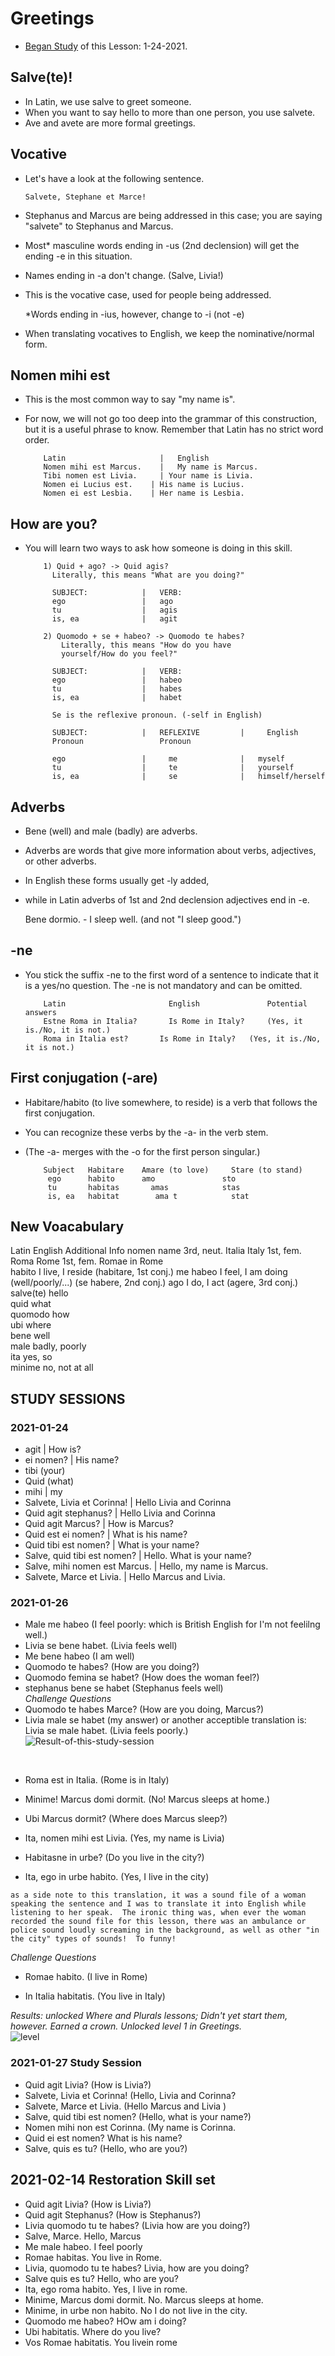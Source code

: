 # Greetings 
* [Began Study](https://github.com/EO4wellness/T-I-L/blob/main/polyglot/la-otra/Latin/Greetings.md#2021-01-24) of this Lesson: 1-24-2021. 


## Salve(te)!
* In Latin, we use salve to greet someone. 
* When you want to say hello to more than one person, you use salvete.
* Ave and avete are more formal greetings.


## Vocative
* Let's have a look at the following sentence.

      Salvete, Stephane et Marce!
      
* Stephanus and Marcus are being addressed in this case; 
you are saying "salvete" to Stephanus and Marcus. 
* Most* masculine words ending in -us (2nd declension) will get the ending -e in this situation. 
* Names ending in -a don't change. (Salve, Livia!)

* This is the vocative case, used for people being addressed.

    *Words ending in -ius, however, change to -i (not -e)

* When translating vocatives to English, we keep the nominative/normal form.


## Nomen mihi est
* This is the most common way to say "my name is". 
* For now, we will not go too deep into the grammar of this construction, 
but it is a useful phrase to know. Remember that Latin has no strict word order.

          Latin 	                |   English
          Nomen mihi est Marcus. 	|   My name is Marcus.
          Tibi nomen est Livia. 	| Your name is Livia.
          Nomen ei Lucius est. 	  | His name is Lucius.
          Nomen ei est Lesbia. 	  | Her name is Lesbia.
          
## How are you?
* You will learn two ways to ask how someone is doing in this skill.

          1) Quid + ago? -> Quid agis?
            Literally, this means "What are you doing?"
            
            SUBJECT:            |   VERB: 
            ego                 |   ago
            tu                  |   agis 
            is, ea              |   agit 
            
          2) Quomodo + se + habeo? -> Quomodo te habes?
              Literally, this means "How do you have 
              yourself/How do you feel?"

            SUBJECT:            |   VERB: 
            ego                 |   habeo 
            tu                  |   habes 
            is, ea              |   habet 
            
            Se is the reflexive pronoun. (-self in English)
            
            SUBJECT:            |   REFLEXIVE         |     English
            Pronoun                 Pronoun
            
            ego                 |     me              |   myself
            tu                  |     te              |   yourself
            is, ea              |     se              |   himself/herself
            
## Adverbs
* Bene (well) and male (badly) are adverbs. 
* Adverbs are words that give more information about verbs, adjectives, or other adverbs. 
* In English these forms usually get -ly added, 
* while in Latin adverbs of 1st and 2nd declension adjectives end in -e.

    Bene dormio. - I sleep well. (and not "I sleep good.")
    
            
##  -ne
* You stick the suffix -ne to the first word of a sentence to indicate 
that it is a yes/no question. The -ne is not mandatory and can be omitted.

          Latin 	                  English           	Potential answers
          Estne Roma in Italia? 	  Is Rome in Italy? 	(Yes, it is./No, it is not.)
          Roma in Italia est? 	    Is Rome in Italy? 	(Yes, it is./No, it is not.)
          
## First conjugation (-are)
* Habitare/habito (to live somewhere, to reside) is a verb that follows the first conjugation. 
* You can recognize these verbs by the -a- in the verb stem. 
* (The -a- merges with the -o for the first person singular.)

          Subject 	Habitare 	Amare (to love) 	Stare (to stand) 	
           ego    	habito    	amo 	          sto 	
           tu 	    habitas 	  amas 	          stas 	
           is, ea 	habitat 	   ama t 	        stat 	



## New Voacabulary 
Latin 	  English 	        Additional Info
nomen 	  name 	            3rd, neut.
Italia  	Italy 	          1st, fem.
Roma 	    Rome 	            1st, fem.
Romae 	  in Rome 	
habito 	  I live, I reside 	(habitare, 1st conj.)
me habeo 	I feel, I am doing (well/poorly/...) 	(se habere, 2nd conj.)
ago 	    I do, I act 	    (agere, 3rd conj.)
salve(te) hello 	
quid    	what 	
quomodo 	how 	
ubi     	where 	
bene    	well 	
male    	badly, poorly 	
ita 	    yes, so 	
minime    no, not at all 	

## STUDY SESSIONS

### 2021-01-24
* agit | How is?
* ei nomen? | His name? 
* tibi (your) 
* Quid (what) 
* mihi | my 
* Salvete, Livia et Corinna! | Hello Livia and Corinna
* Quid agit stephanus? | Hello Livia and Corinna
* Quid agit Marcus? | How is Marcus? 
* Quid est ei nomen? | What is his name? 
* Quid tibi est nomen? | What is your name? 
* Salve, quid tibi est nomen? | Hello. What is your name? 
* Salve, mihi nomen est Marcus. | Hello, my name is Marcus. 
* Salvete, Marce et Livia. | Hello Marcus and Livia. 



### 2021-01-26
* Male me habeo (I feel poorly: which is British English for I'm not feelilng well.) 
* Livia se bene habet. (Livia feels well)
* Me bene habeo (I am well)
* Quomodo te habes?  (How are you doing?) 
* Quomodo femina se habet? (How does the woman feel?) 
* stephanus bene se habet (Stephanus feels well)<br>
*Challenge Questions*<br>
* Quomodo te habes Marce?  (How are you doing, Marcus?)
* Livia male se habet (my answer) or another acceptible translation is: Livia se male habet. (Livia feels poorly.)<br>
![Result-of-this-study-session](https://github.com/EO4wellness/T-I-L/blob/main/polyglot/la-otra/Latin/Images/2021-01-26-results.png)
<br>

* Roma est in Italia. (Rome is in Italy)

* Minime! Marcus domi dormit. (No! Marcus sleeps at home.) 

* Ubi Marcus dormit? (Where does Marcus sleep?)

* Ita, nomen mihi est Livia. (Yes, my name is Livia)

* Habitasne in urbe? (Do you live in the city?) 

* Ita, ego in urbe habito. (Yes, I live in the city)

``as a side note to this translation, it was a sound file of a woman speaking the sentence and I was to translate it into English while listening to her speak.  The ironic thing was, when ever the woman recorded the sound file for this lesson, there was an ambulance or police sound loudly screaming in the background, as well as other "in the city" types of sounds!  To funny! ``
<br>

*Challenge Questions*<br>
* Romae habito.  (I live in Rome)

* In Italia habitatis. (You live in Italy) 

*Results: unlocked Where and Plurals lessons; Didn't yet start them, however.  Earned a crown. Unlocked level 1 in Greetings.*<br>
![level](https://github.com/EO4wellness/T-I-L/blob/main/polyglot/la-otra/Latin/Images/2021-01-26-level2-latin-greetings.jpg)

### 2021-01-27 Study Session 
* Quid agit Livia? (How is Livia?)
* Salvete, Livia et Corinna!  (Hello, Livia and Corinna?
* Salvete, Marce et Livia. (Hello Marcus and Livia )
* Salve, quid tibi est nomen? (Hello, what is your name?)
* Nomen mihi non est Corinna. (My name is Corinna.
* Quid ei est nomen? What is his name?
* Salve, quis es tu? (Hello, who are you?)

## 2021-02-14 Restoration Skill set 
* Quid agit Livia?  (How is Livia?)
* Quid agit Stephanus? (How is Stephanus?)
* Livia quomodo tu te habes? (Livia how are you doing?)
* Salve, Marce. Hello, Marcus
* Me male habeo. I feel poorly 
* Romae habitas. You live in Rome. 
* Livia, quomodo tu te habes? Livia, how are you doing? 
* Salve quis es tu? Hello, who are you? 
* Ita, ego roma habito. Yes, I live in rome.
* Minime, Marcus domi dormit. No. Marcus sleeps at home.
* Minime, in urbe non habito. No I do not live in the city.
* Quomodo me habeo?  HOw am i doing? 
* Ubi habitatis. Where do you live? 
* Vos Romae habitatis. You livein rome

